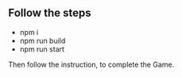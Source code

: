 ## Follow the steps 
- npm i
- npm run build
- npm run start

Then follow the instruction, to complete the Game.

